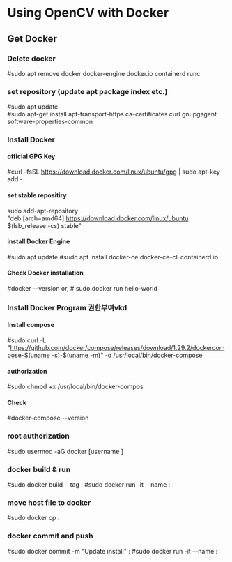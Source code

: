 # Using OpenCV with Docker

## Get Docker

### Delete docker
#sudo apt remove docker docker-engine docker.io containerd runc

### set repository (update apt package index etc.)
#sudo apt update </br>
#sudo apt-get install apt-transport-https ca-certificates curl gnupgagent software-properties-common

### Install Docker
#### official GPG Key
#curl -fsSL https://download.docker.com/linux/ubuntu/gpg | sudo apt-key add -
#### set stable repositiry
sudo add-apt-repository \
"deb [arch=amd64] https://download.docker.com/linux/ubuntu \
$(lsb_release -cs) stable"
#### install Docker Engine
#sudo apt update </b>
#sudo apt install docker-ce docker-ce-cli containerd.io </b>
#### Check Docker installation
#docker --version
or, # sudo docker run hello-world

### Install Docker Program 권한부여vkd
#### Install compose
#sudo curl -L "https://github.com/docker/compose/releases/download/1.29.2/dockercompose-$(uname -s)-$(uname -m)" -o /usr/local/bin/docker-compose
#### authorization
#sudo chmod +x /usr/local/bin/docker-compos </b>
#### Check
#docker-compose --version

### root authorization 
#sudo usermod -aG docker [username ]
### docker build & run
#sudo docker build --tag <image>:<tag> </b>
#sudo docker run -it --name <container> <image>:<tag> </b>
  
### move host file to docker
#sudo docker cp <host file path> <container name> : <docker file path>

    
### docker commit and push
#sudo docker commit -m "Update install" <container> <image>:<tag>
#sudo docker run -it --name <container> <image>:<tag>

